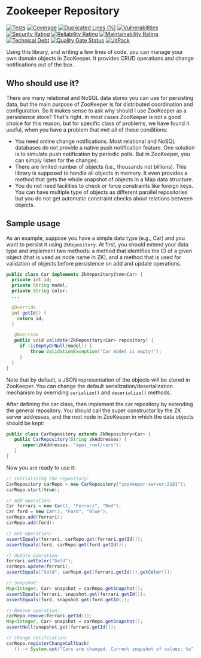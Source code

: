 # Zookeeper Repository
[![Tests](https://github.com/sahabpardaz/zk-repository/actions/workflows/maven.yml/badge.svg?branch=main)](https://github.com/sahabpardaz/zk-repository/actions/workflows/maven.yml)
[![Coverage](https://sonarcloud.io/api/project_badges/measure?project=sahabpardaz_zk-repository&metric=coverage)](https://sonarcloud.io/dashboard?id=sahabpardaz_zk-repository)
[![Duplicated Lines (%)](https://sonarcloud.io/api/project_badges/measure?project=sahabpardaz_zk-repository&metric=duplicated_lines_density)](https://sonarcloud.io/dashboard?id=sahabpardaz_zk-repository)
[![Vulnerabilities](https://sonarcloud.io/api/project_badges/measure?project=sahabpardaz_zk-repository&metric=vulnerabilities)](https://sonarcloud.io/dashboard?id=sahabpardaz_zk-repository)
[![Security Rating](https://sonarcloud.io/api/project_badges/measure?project=sahabpardaz_zk-repository&metric=security_rating)](https://sonarcloud.io/dashboard?id=sahabpardaz_zk-repository)
[![Reliability Rating](https://sonarcloud.io/api/project_badges/measure?project=sahabpardaz_zk-repository&metric=reliability_rating)](https://sonarcloud.io/dashboard?id=sahabpardaz_zk-repository)
[![Maintainability Rating](https://sonarcloud.io/api/project_badges/measure?project=sahabpardaz_zk-repository&metric=sqale_rating)](https://sonarcloud.io/dashboard?id=sahabpardaz_zk-repository)
[![Technical Debt](https://sonarcloud.io/api/project_badges/measure?project=sahabpardaz_zk-repository&metric=sqale_index)](https://sonarcloud.io/dashboard?id=sahabpardaz_zk-repository)
[![Quality Gate Status](https://sonarcloud.io/api/project_badges/measure?project=sahabpardaz_zk-repository&metric=alert_status)](https://sonarcloud.io/dashboard?id=sahabpardaz_zk-repository)
[![JitPack](https://jitpack.io/v/sahabpardaz/zk-repository.svg)](https://jitpack.io/#sahabpardaz/zk-repository)

Using this library, and writing a few lines of code, you can manage your own domain objects in ZooKeeper. It provides
CRUD operations and change notifications out of the box.

## Who should use it?

There are many relational and NoSQL data stores you can use for persisting data, but the main purpose of ZooKeeper is
for distributed coordination and configuration. So it makes sense to ask why should I use ZooKeeper as a persistence
store? That's right. In most cases ZooKeeper is not a good choice for this reason, but for specific class of problems,
we have found it useful, when you have a problem that met *all* of these conditions:
<ul>
 <li> You need online change notifications. Most relational and NoSQL databases do not provide a native push
 notification feature. One solution is to simulate push notification by periodic polls. But in ZooKeeper, you can simply
 listen for the changes.
 <li> There are limited number of objects (i.e., thousands not billions). This library is supposed to handle all objects
 in memory. It even provides a method that gets the whole snapshot of objects in a Map data structure.
 <li> You do not need facilities to check or force constraints like foreign keys. You can have multiple type of objects
 as different parallel repositories but you do not get automatic constraint checks about relations between objects.
</ul>

## Sample usage

As an example, suppose you have a simple data type (e.g., Car) and you want to persist  it using `ZkRepository`.
At first, you should extend your data type and implement two methods: a method that identifies the ID of a given object
(that is used as node name in ZK), and a method that is used for validation of objects before persistence on add and
update operations.

```java
public class Car implements ZkRepositoryItem<Car> {
  private int id;
  private String model;
  private String color;
  ...

  @Override
  int getId() {
    return id;
  }

   @Override
   public void validate(ZkRepository<Car> repository) {
     if (isEmptyOrNull(model)) {
         throw ValidationException("Car model is empty!");
     }
  }
}
```

Note that by default, a JSON representation of the objects will be stored in ZooKeeper. You can change the default
serialization/deserialization mechanism by overriding `serialize()` and `deserialize()` methods.

After defining the car class, then implement the car repository by extending the general repository. You should call the
super constructor by the ZK server addresses, and the root node in ZooKeeper in which the data objects should be kept:

```java
public class CarRepository extends ZkRepository<Car> {
   public CarRepository(String zkAddresses) {
      super(zkAddresses, "apps_root/cars");
   }
}
```

Now you are ready to use it:

```java
// Initializing the repository:
CarRepository carRepo = new CarRepository("zookeeper-server:2181");
carRepo.start(true);

// Add operation:
Car ferrari = new Car(1, "Ferrari", "Red");
Car ford = new Car(2, "Ford", "Blue");
carRepo.add(ferrari);
carRepo.add(ford);

// Get operation:
assertEquals(ferrari, carRepo.get(ferrari.getId());
assertEquals(ford, carRepo.get(ford.getId());

// Update operation:
ferrari.setColor("Gold");
carRepo.update(ferrari);
assertEquals("Gold", carRepo.get(ferrari.getId()).getColor());

// Snapshot:
Map<Integer, Car> snapshot = carRepo.getSnapshot();
assertEquals(ferrari, snapshot.get(ferrari.getId());
assertEquals(ford, snapshot.get(ford.getId());

// Remove operation:
carRepo.remove(ferrari.getId());
Map<Integer, Car> snapshot = carRepo.getSnapshot();
assertNull(snapshot.get(ferrari.getId());

// Change notification:
carRepo.registerChangeCallback(
   () -> System.out("Cars are changed. Current snapshot of values: %s", carRepo.getSnapshot().toString()));
```